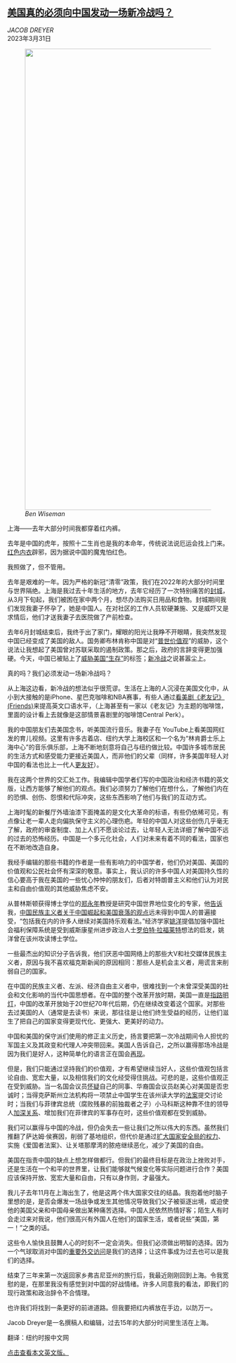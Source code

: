 <!--1680230222000-->
[美国真的必须向中国发动一场新冷战吗？](https://cn.nytimes.com/opinion/20230331/china-us-cold-war/)
------

<address>JACOB DREYER</address><time pudate="2023-03-31 10:34:21" datetime="2023-03-31 10:34:21">2023年3月31日</time><figure><img src="https://images.weserv.nl/?url=static01.nyt.com/images/2023/03/30/opinion/30dreyer-image/30dreyer-image-master1050-v2.jpg" width="1050" height="1050"><figcaption> <cite>Ben Wiseman</cite></figcaption></figure><section><p>上海——去年大部分时间我都穿着红内裤。</p><p>去年是中国的虎年，按照十二生肖也是我的本命年，传统说法说厄运会找上门来。<a rel="noopener noreferrer" target="_blank" href="https://www.thebeijinger.com/blog/2021/02/09/chinese-superstitions-101-why-do-people-wear-red-underwear-new-year">红色内衣</a>辟邪，因为据说中国的魔鬼怕红色。</p><p>我照做了，但不管用。</p><p>去年是艰难的一年。因为严格的新冠“清零”政策，我们在2022年的大部分时间里与世界隔绝。上海是我过去十年生活的地方，去年它经历了一次特别痛苦的<a href="https://cn.nytimes.com/china/20220630/shanghai-lockdown-china/">封城</a>，从3月下旬起，我们被困在家中两个月，想尽办法购买日用品和食物。封城期间我们发现我妻子怀孕了，她是中国人。在对社区的工作人员软硬兼施、又是威吓又是求情后，他们才送我妻子去医院做了产前检查。</p><p>去年6月封城结束后，我终于出了家门，耀眼的阳光让我睁不开眼睛，我突然发现中国已经变成了美国的敌人。国务卿布林肯称中国是对“<a href="https://cn.nytimes.com/usa/20220527/china-policy-biden/">普世价值观</a>”的威胁，这个说法让我想起了美国曾对苏联采取的遏制政策。那之后，政府的言辞变得更加强硬。今天，中国已被贴上了<a rel="noopener noreferrer" target="_blank" href="https://www.wsj.com/articles/house-committee-lays-out-case-for-china-threat-ad62c611">威胁美国“生存”</a>的标签；<a href="https://cn.nytimes.com/opinion/20230324/cold-war-china-chips/">新冷战</a>之说甚嚣尘上。</p><p>真的吗？我们必须发动一场新冷战吗？</p><p>从上海这边看，新冷战的想法似乎很荒谬。生活在上海的人沉浸在美国文化中，从小到大接触的是iPhone、星巴克咖啡和NBA赛事，有些人通过<a rel="noopener noreferrer" target="_blank" href="https://www.france24.com/en/20180502-stuck-second-gear-chinese-fans-ponder-life-without-friends">看美剧《老友记》</a><a rel="noopener noreferrer" target="_blank" href="https://www.france24.com/en/20180502-stuck-second-gear-chinese-fans-ponder-life-without-friends">(Friends)</a>来提高英文口语水平，（上海甚至有一家以《老友记》为主题的咖啡馆，里面的设计看上去就像是这部情景喜剧里的咖啡馆Central Perk）。</p><p>我的中国朋友们去美国念书，听美国流行音乐。我妻子在 YouTube上看美国网红发的育儿视频。这里有许多古着店、纽约大学上海校区和一个名为“林肯爵士乐上海中心”的音乐俱乐部，上海不断地刻意将自己与纽约做比较。中国许多城市居民的生活方式和感受能力更接近美国人，而非他们的父辈（同样，许多美国年轻人对中国的看法也比上一代人<a rel="noopener noreferrer" target="_blank" href="https://www.economist.com/united-states/2023/03/23/younger-americans-are-friendlier-to-china">更友好</a>）。</p><p>我在这两个世界的交汇处工作。我编辑中国学者们写的中国政治和经济书籍的英文版，让西方能够了解他们的观点。我们必须努力了解他们在想什么，了解他们内在的恐惧、创伤、怨恨和代际冲突，这些东西影响了他们与我们的互动方式。</p><p>上海时髦的新餐厅外墙油漆下面掩盖的是文化大革命的标语，有些仍依稀可见，有点像让老一辈人走向偏执保守主义的心理伤疤。年轻的中国人对这些创伤几乎毫无了解，政府的审查制度、加上人们不愿谈论过去，让年轻人无法详细了解中国不远的过去的恐怖经历。中国是一个多元化社会，人们对未来有着不同的看法，国家也在不断地改造自身。</p><p>我经手编辑的那些书籍的作者是一些有影响力的中国学者，他们仍对美国、美国的价值观和公民社会怀有深深的敬意。事实上，我认识的许多中国人对美国持久性的信心要高于我在美国的一些忧心忡忡的朋友们，后者对特朗普主义和他们认为对民主和自由价值观的其他威胁焦虑不安。</p><p>从普林斯顿获得博士学位的<a rel="noopener noreferrer" target="_blank" href="https://www.cdf.org.cn/cdf2019/xz/7552.htm#content">郑永年</a>教授是研究中国世界地位变化的专家，他<a rel="noopener noreferrer" target="_blank" href="https://www.noemamag.com/the-rise-and-fall-of-chimerica/">告诉</a>我，<a href="https://cn.nytimes.com/china/20210304/xi-china-congress/">中国民族主义者关于中国崛起和美国衰落的观点</a>远未得到中国人的普遍接受，“包括我在内的许多人继续对美国持乐观看法。”经济学家<a rel="noopener noreferrer" target="_blank" href="https://www.nsd.pku.edu.cn/szdw/qzjs/y/262191.htm">姚洋</a>提倡加强中国社会福利保障系统是受到威斯康星州进步政治人士<a rel="noopener noreferrer" target="_blank" href="https://pq-static-content.proquest.com/collateral/media2/documents/casestudy-histvault-unger.pdf">罗伯特·拉福莱特</a>想法的启发，姚洋曾在该州攻读博士学位。</p><p>一些最杰出的知识分子告诉我，他们厌恶中国网络上的那些大V和社交媒体民族主义者，原因与我不喜欢福克斯新闻的原因相同：那些人是机会主义者，用谎言来削弱自己的国家。</p><p>在中国的民族主义者、左派、经济自由主义者中，很难找到一个未曾深受美国的社会和文化影响的当代中国思想者。在中国的整个改革开放时期，美国一直是<a href="https://cn.nytimes.com/opinion/20220810/china-us-relations/">指路明灯</a>，中国的改革开放始于20世纪70年代后期，仍在继续改变着这个国家。对那些去过美国的人（通常是去读书）来说，那往往是让他们终生受益的经历，让他们滋生了把自己的国家变得更现代化、更强大、更美好的动力。</p><p>中国和美国的保守派们使用的修正主义历史，扬言要把第一次冷战期间令人担忧的军国主义及其政变和代理人冲突带回来。美国人告诉自己，之所以赢得那场冷战是因为我们是好人，这种简单化的语言正在国会<a rel="noopener noreferrer" target="_blank" href="https://www.theguardian.com/us-news/2023/mar/01/time-not-on-our-side-congress-panel-says-tackling-china-defines-next-century">再现</a>。</p><p>但是，我们只能通过坚持我们的价值观，才有希望继续当好人，这些价值观包括言论自由、宽宏大量，以及相信我们的文化经受得住挑战。可悲的是，这些价值观正在受到威胁。当一名国会议员<a rel="noopener noreferrer" target="_blank" href="https://thehill.com/homenews/house/3875852-texas-republican-doubles-down-on-attack-on-judy-chus-heritage/">怀疑</a>自己的同事、华裔国会议员赵美心对美国是否忠诚时；当得克萨斯州立法机构将一项禁止中国学生在该州读大学的<a rel="noopener noreferrer" target="_blank" href="https://capitol.texas.gov/tlodocs/88R/billtext/pdf/HB04736I.pdf#_blank">法案</a>提交讨论时；当我们与菲律宾总统（腐败残暴的前独裁者之子）小马科斯这种靠不住的领导人<a href="https://cn.nytimes.com/asia-pacific/20230221/philippines-china-us/">加深关系</a>、增加我们在菲律宾的军事存在时，这些价值观都在受到威胁。</p><p>我们可以赢得与中国的冷战，但仍会失去一些让我们之所以伟大的东西。虽然我们推翻了萨达姆·侯赛因，削弱了基地组织，但代价是通过<a href="https://www.nytimes.com/2013/07/07/us/in-secret-court-vastly-broadens-powers-of-nsa.html">扩大国家安全局的权力</a>、实施《爱国者法案》、让关塔那摩湾的脓疮继续恶化，减少了美国的自由。</p><p>美国在指责中国的缺点上想怎样做都行。但我们的最终目标是在政治上挫败对手，还是生活在一个和平的世界里，让我们能够就气候变化等实际问题进行合作？美国应该保持开放、宽宏大量和自由，只有以身作则，才最强大。</p><p>我儿子去年11月在上海出生了，他是这两个伟大国家交往的结晶。我抱着他时脑子里想的是，是否会爆发一场战争或发生其他情况导致我们父子被驱逐出境，或迫使他的美国父亲和中国母亲做出某种痛苦选择。中国人民依然热情好客；陌生人有时会走过来对我说，他们很高兴有外国人在他们的国家生活，或者说些“美国，第一！”之类的话。</p><p>这些令人愉快且鼓舞人心的时刻不一定会消失。但我们必须做出明智的选择。因为一个气球取消对中国的<a href="https://www.nytimes.com/2023/02/03/world/asia/china-spy-balloon.html">重要外交访问</a>是我们的选择；让这件事成为过去也可以是我们的选择。</p><p>结束了三年来第一次返回家乡弗吉尼亚州的旅行后，我最近刚刚回到上海。令我宽慰的是，在那里我没有感觉到对中国的好战情绪。许多人同意我的看法，即我们的现行政策和政治辞令不合情理。</p><p>也许我们将找到一条更好的前进道路。但我要把红内裤放在手边，以防万一。</p></section><footer><p>Jacob Dreyer是一名撰稿人和编辑，过去15年的大部分时间里生活在上海。 </p><p>翻译：纽约时报中文网</p><a rel="nofollow" target="_blank" href="https://www.nytimes.com/2023/03/30/opinion/china-us-cold-war.html">点击查看本文英文版。</a></footer>
